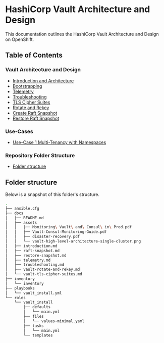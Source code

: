 # HashiCorp Vault Architecture and Design <!-- omit in toc -->

This documentation outlines the HashiCorp Vault Architecture and Design on OpenShift.

## Table of Contents <!-- omit in toc -->

### Vault Architecture and Design

- [Introduction and Architecture](./introduction.md)
- [Bootstrapping](./bootstrapping.md)
- [Telemetry](./telemetry.md)
- [Troubleshooting](./troubleshooting.md)
- [TLS Cipher Suites](./vault-tls-cipher-suites.md)
- [Rotate and Rekey](./vault-rotate-and-rekey.md)
- [Create Raft Snapshot](./raft-snapshot.md)
- [Restore Raft Snapshot](./restore-snapshot.md)

### Use-Cases

- [Use-Case 1 Multi-Tenancy with Namespaces](./vault-use-case-1-multi-tenancy.md)

### Repository Folder Structure

- [Folder structure](#folder-structure)

## Folder structure

Below is a snapshot of this folder's structure.

```bash
.
├── ansible.cfg
├── docs
│   ├── README.md
│   ├── assets
│   │   ├── Monitoring\ Vault\ and\ Consul\ in\ Prod.pdf
│   │   ├── Vault-Consul-Monitoring-Guide.pdf
│   │   ├── disaster-recovery.pdf
│   │   └── vault-high-level-architecture-single-cluster.png
│   ├── introduction.md
│   ├── raft-snapshot.md
│   ├── restore-snapshot.md
│   ├── telemetry.md
│   ├── troubleshooting.md
│   ├── vault-rotate-and-rekey.md
│   └── vault-tls-cipher-suites.md
├── inventory
│   └── inventory
├── playbooks
│   └── vault_install.yml
└── roles
    └── vault_install
        ├── defaults
        │   └── main.yml
        ├── files
        │   └── values-minimal.yaml
        ├── tasks
        │   └── main.yml
        └── templates
```

